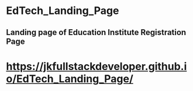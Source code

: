 # EdTech_Landing_Page

## Landing page of Education Institute Registration Page

# https://jkfullstackdeveloper.github.io/EdTech_Landing_Page/